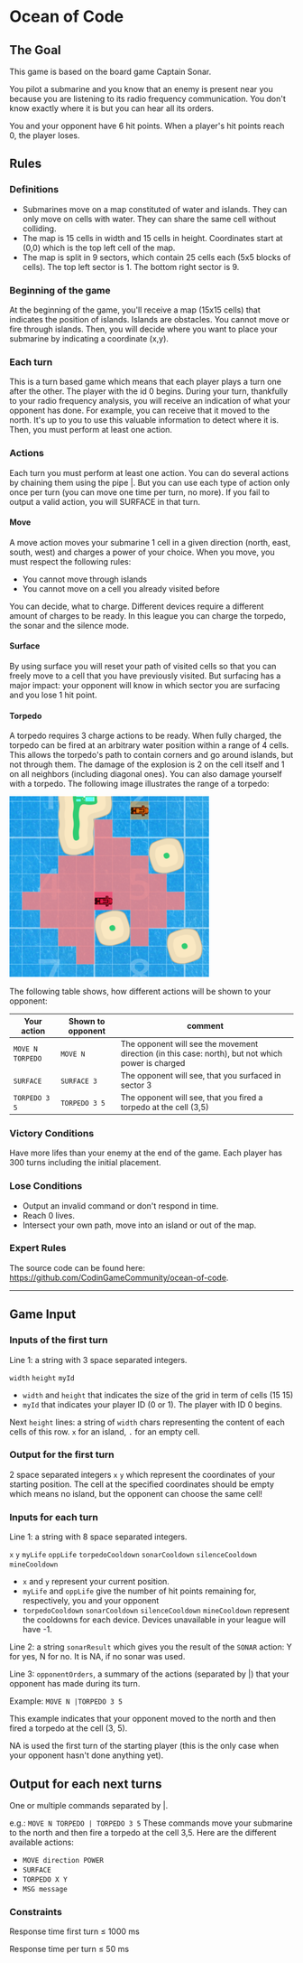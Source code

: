# Ocean of Code

## The Goal

This game is based on the board game Captain Sonar.

You pilot a submarine and you know that an enemy is present near you because you are listening to its radio frequency communication. You don't know exactly where it is but you can hear all its orders.

You and your opponent have 6 hit points. When a player's hit points reach 0, the player loses.

## Rules

### Definitions

- Submarines move on a map constituted of water and islands. They can only move on cells with water. They can share the same cell without colliding.
- The map is 15 cells in width and 15 cells in height. Coordinates start at (0,0) which is the top left cell of the map.
- The map is split in 9 sectors, which contain 25 cells each (5x5 blocks of cells). The top left sector is 1. The bottom right sector is 9.

### Beginning of the game

At the beginning of the game, you'll receive a map (15x15 cells) that indicates the position of islands. Islands are obstacles. You cannot move or fire through islands. Then, you will decide where you want to place your submarine by indicating a coordinate (x,y).

### Each turn

This is a turn based game which means that each player plays a turn one after the other. The player with the id 0 begins. During your turn, thankfully to your radio frequency analysis, you will receive an indication of what your opponent has done. For example, you can receive that it moved to the north. It's up to you to use this valuable information to detect where it is. Then, you must perform at least one action.

### Actions

Each turn you must perform at least one action. You can do several actions by chaining them using the pipe |. But you can use each type of action only once per turn (you can move one time per turn, no more). If you fail to output a valid action, you will SURFACE in that turn.

#### Move

A move action moves your submarine 1 cell in a given direction (north, east, south, west) and charges a power of your choice. When you move, you must respect the following rules:

- You cannot move through islands
- You cannot move on a cell you already visited before

You can decide, what to charge. Different devices require a different amount of charges to be ready. In this league you can charge the torpedo, the sonar and the silence mode.

#### Surface

By using surface you will reset your path of visited cells so that you can freely move to a cell that you have previously visited. But surfacing has a major impact: your opponent will know in which sector you are surfacing and you lose 1 hit point.

#### Torpedo

A torpedo requires 3 charge actions to be ready. When fully charged, the torpedo can be fired at an arbitrary water position within a range of 4 cells. This allows the torpedo's path to contain corners and go around islands, but not through them. The damage of the explosion is 2 on the cell itself and 1 on all neighbors (including diagonal ones). You can also damage yourself with a torpedo. The following image illustrates the range of a torpedo:

![torpedo-range](https://raw.githubusercontent.com/CodinGameCommunity/ocean-of-code/master/torpedoRange.png)

The following table shows, how different actions will be shown to your opponent:

| Your action      | Shown to opponent | comment                                                                                                                        |
| ---------------- | ----------------- | ------------------------------------------------------------------------------------------------------------------------------ |
| `MOVE N TORPEDO` | `MOVE N`          | The opponent will see the movement direction (in this case: north), but not which power is charged                             |
| `SURFACE`        | `SURFACE 3`       | The opponent will see, that you surfaced in sector 3                                                                           |
| `TORPEDO 3 5`    | `TORPEDO 3 5`     | The opponent will see, that you fired a torpedo at the cell (3,5)                                                              |

### Victory Conditions

Have more lifes than your enemy at the end of the game. Each player has 300 turns including the initial placement.

### Lose Conditions

- Output an invalid command or don't respond in time.
- Reach 0 lives.
- Intersect your own path, move into an island or out of the map.

### Expert Rules

The source code can be found here: <https://github.com/CodinGameCommunity/ocean-of-code>.

---

## Game Input

### Inputs of the first turn

Line 1: a string with 3 space separated integers.

`width` `height` `myId`

- `width` and `height` that indicates the size of the grid in term of cells (15 15)
- `myId` that indicates your player ID (0 or 1). The player with ID 0 begins.

Next `height` lines: a string of `width` chars representing the content of each cells of this row. `x` for an island, `.` for an empty cell.

### Output for the first turn

2 space separated integers `x` `y` which represent the coordinates of your starting position. The cell at the specified coordinates should be empty which means no island, but the opponent can choose the same cell!

### Inputs for each turn

Line 1: a string with 8 space separated integers.

`x` `y` `myLife` `oppLife` `torpedoCooldown` `sonarCooldown` `silenceCooldown` `mineCooldown`

- `x` and `y` represent your current position.
- `myLife` and `oppLife` give the number of hit points remaining for, respectively, you and your opponent
- `torpedoCooldown` `sonarCooldown` `silenceCooldown` `mineCooldown` represent the cooldowns for each device. Devices unavailable in your league will have -1.

Line 2: a string `sonarResult` which gives you the result of the `SONAR` action: Y for yes, N for no. It is NA, if no sonar was used.

Line 3: `opponentOrders`, a summary of the actions (separated by |) that your opponent has made during its turn.

Example: `MOVE N |TORPEDO 3 5`

This example indicates that your opponent moved to the north and then fired a torpedo at the cell (3, 5).

NA is used the first turn of the starting player (this is the only case when your opponent hasn't done anything yet).

## Output for each next turns

One or multiple commands separated by |.

e.g.: `MOVE N TORPEDO | TORPEDO 3 5` These commands move your submarine to the north and then fire a torpedo at the cell 3,5. Here are the different available actions:

- `MOVE direction POWER`
- `SURFACE`
- `TORPEDO X Y`
- `MSG message`

### Constraints

Response time first turn ≤ 1000 ms

Response time per turn ≤ 50 ms
